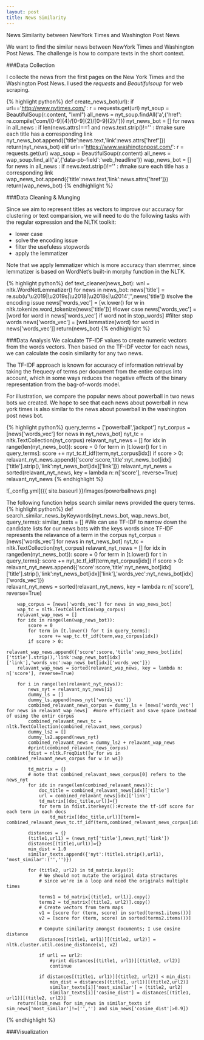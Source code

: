 ```yaml
---
layout: post
title: News Similarity
---
```


News Similarity between NewYork Times and Washington Post News

We want to find the similar news between NewYork Times and Washington Post News. The challenge is how to compare texts in the short context.

###Data Collection

I collecte the news from the first pages on the New York Times and the Washington Post News. I used the _requests_ and _Beautifulsoup_ for web scraping.

{% highlight python%}
def create_news_bot(url):
	if url=='http://www.nytimes.com/':
		r = requests.get(url)
		nyt_soup = BeautifulSoup(r.content, "lxml")
		all_news = nyt_soup.findAll('a',{'href': re.compile('com/[0-9]{4}/[0-9]{2}/[0-9]{2}/')})
		nyt_news_bot = []
		for news in all_news :
			if len(news.attrs)==1 and news.text.strip()!='' :  #make sure each title has a corresponding link
				 nyt_news_bot.append({'title':news.text,'link':news.attrs['href']}) 
		return(nyt_news_bot)
	elif url=='https://www.washingtonpost.com/':
		r = requests.get(url)
		wap_soup = BeautifulSoup(r.content)
		all_news = wap_soup.find_all('a',{'data-pb-field':'web_headline'})
		wap_news_bot = []
		for news in all_news :
			if news.text.strip()!='' :  #make sure each title has a corresponding link
				 wap_news_bot.append({'title':news.text,'link':news.attrs['href']}) 
		return(wap_news_bot)
{% endhighlight %}

###Data Cleaning & Munging

Since we aim to represent titles as vectors to improve our accuracy for clustering or text comparision, we will need to do the following tasks with the regular expression and the NLTK toolkit:

* lower case
* solve the encoding issue
* filter the usefuless stopwords
* apply the lemmatizer

Note that we apply lemmatizer which is more accuracy than stemmer, since lemmatizer is based on WordNet’s built-in morphy function in the NLTK.

{% highlight python%}
def text_cleaner(news_bot):
	wnl = nltk.WordNetLemmatizer()
	for news in news_bot:
		news['title'] = re.sub(u'\u2019|\u2019s|\u2018|\u2018s|\u2014','',news['title'])  #solve the encoding issue
		news['words_vec'] = [w.lower() for w in nltk.tokenize.word_tokenize(news['title'])] #lower case
		news['words_vec'] = [word for word in news['words_vec'] if word not in stop_words] #filter stop words
		news['words_vec'] = [wnl.lemmatize(word) for word in news['words_vec']] 
	return(news_bot)
{% endhighlight %}

###Data Analysis
We calculate TF-IDF values to create numeric vectors from the words vectors. Then based on the TF-IDF vector for each news, we can calculate the cosin similarity for any two news.

The TF-IDF approach is known for accuracy of information retrieval by taking the frequecy of terms per document from the entire corpus into account, which in some ways reduces the negative effects of the binary representation from the bag-of-words model.

For illustration, we compare the popular news about powerball in two news bots we created. We hope to see that each news about powerball in new york times is also similar to the news about powerball in the washington post news bot.

{% highlight python%}
query_terms = ['powerball','jackpot']
nyt_corpus = [news['words_vec'] for news in nyt_news_bot]
nyt_tc = nltk.TextCollection(nyt_corpus)
relavant_nyt_news = []
for idx in range(len(nyt_news_bot)):
    score = 0
    for term in [t.lower() for t in query_terms]:
        score += nyt_tc.tf_idf(term,nyt_corpus[idx])
    if score > 0:
        relavant_nyt_news.append({'score':score,'title':nyt_news_bot[idx]['title'].strip(),'link':nyt_news_bot[idx]['link']})
relavant_nyt_news = sorted(relavant_nyt_news, key = lambda n: n['score'], reverse=True)
relavant_nyt_news
{% endhighlight %}

![_config.yml]({{ site.baseurl }}/images/powerballnews.png)

The following function helps search similar news provided the query terms.
{% highlight python%}
def search_similar_news_byKeywords(nyt_news_bot, wap_news_bot, query_terms):
        similar_texts = []
        #We can use TF-IDF to narrow down the candidate lists for our news bots with the keys words since TF-IDF represents the relavance of a term in the corpus
        nyt_corpus = [news['words_vec'] for news in nyt_news_bot]
        nyt_tc = nltk.TextCollection(nyt_corpus)
        relavant_nyt_news = []
        for idx in range(len(nyt_news_bot)):
            score = 0
            for term in [t.lower() for t in query_terms]:
                score += nyt_tc.tf_idf(term,nyt_corpus[idx])
            if score > 0:
                relavant_nyt_news.append({'score':score,'title':nyt_news_bot[idx]['title'].strip(),'link':nyt_news_bot[idx]['link'],'words_vec':nyt_news_bot[idx]['words_vec']})    
        relavant_nyt_news = sorted(relavant_nyt_news, key = lambda n: n['score'], reverse=True)

        wap_corpus = [news['words_vec'] for news in wap_news_bot]
        wap_tc = nltk.TextCollection(wap_corpus)
        relavant_wap_news = []
        for idx in range(len(wap_news_bot)):
            score = 0
            for term in [t.lower() for t in query_terms]:
                score += wap_tc.tf_idf(term,wap_corpus[idx])
            if score > 0:
                relavant_wap_news.append({'score':score,'title':wap_news_bot[idx]['title'].strip(),'link':wap_news_bot[idx]['link'],'words_vec':wap_news_bot[idx]['words_vec']})    
        relavant_wap_news = sorted(relavant_wap_news, key = lambda n: n['score'], reverse=True)
        
        for i in range(len(relavant_nyt_news)):
            news_nyt = relavant_nyt_news[i]
            dummy_ls = []
            dummy_ls.append(news_nyt['words_vec'])
            combined_relavant_news_corpus = dummy_ls + [news['words_vec'] for news in relavant_wap_news]  #more efficient and save space instead of using the entir corpus
            combined_relavant_news_tc = nltk.TextCollection(combined_relavant_news_corpus)
            dummy_ls2 = []
            dummy_ls2.append(news_nyt)
            combined_relavant_news = dummy_ls2 + relavant_wap_news
            #print(combined_relavant_news_corpus)
            fdist = nltk.FreqDist([w for ws in combined_relavant_news_corpus for w in ws])
            
            td_matrix = {}
            # note that combined_relavant_news_corpus[0] refers to the news_nyt            
            for idx in range(len(combined_relavant_news)):
                doc_title = combined_relavant_news[idx]['title']
                url = combined_relavant_news[idx]['link']
                td_matrix[(doc_title,url)]={}
                for term in fdist.iterkeys():#create the tf-idf score for each term in each docs
                    td_matrix[(doc_title,url)][term]= combined_relavant_news_tc.tf_idf(term,combined_relavant_news_corpus[idx])
            
            distances = {}
            (title1,url1) = (news_nyt['title'],news_nyt['link'])
            distances[(title1,url1)]={}
            min_dist = 1.0
            similar_texts.append({'nyt':(title1.strip(),url1), 'most_similar':('','')})       

            for (title2, url2) in td_matrix.keys():
                # We should not mutate the original data structures
                # since we're in a loop and need the originals multiple times

                terms1 = td_matrix[(title1, url1)].copy()
                terms2 = td_matrix[(title2, url2)].copy()
                # Create vectors from term maps
                v1 = [score for (term, score) in sorted(terms1.items())]
                v2 = [score for (term, score) in sorted(terms2.items())]

                # Compute similarity amongst documents; I use cosine distance
                distances[(title1, url1)][(title2, url2)] = nltk.cluster.util.cosine_distance(v1, v2)

                if url1 == url2:
                    #print distances[(title1, url1)][(title2, url2)]
                    continue

                if distances[(title1, url1)][(title2, url2)] < min_dist:
                    min_dist = distances[(title1, url1)][(title2,url2)]
                    similar_texts[i]['most_similar'] = (title2, url2)
                    similar_texts[i]['cosine_dist'] = distances[(title1, url1)][(title2, url2)]
        return([sim_news for sim_news in similar_texts if sim_news['most_similar']!=('','') and sim_news['cosine_dist']>0.9])
{% endhighlight %}

###Visualization


